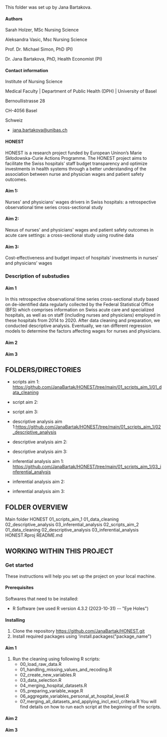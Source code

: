 This folder was set up by Jana Bartakova.

#### Authors
Sarah Holzer, MSc Nursing Science

Aleksandra Vasic, Msc Nursing Science

Prof. Dr. Michael Simon, PhD (PI)

Dr. Jana Bartakova, PhD, Health Economist (PI)

#### Contact information
Institute of Nursing Science

Medical Faculty | Department of Public Health (DPH) | University of Basel

Bernoullistrasse 28

CH-4056 Basel

Schweiz

* jana.bartakova@unibas.ch

#### HONEST
HONEST is a research project funded by European Uninon’s Marie Skłodowska-Curie Actions Programme. The HONEST project aims to facilitate the Swiss hospitals’ staff budget transparency and optimize investments in health systems through a better understanding of the association between nurse and physician wages and patient safety outcomes.

#### Aim 1: 

Nurses’ and physicians’ wages drivers in Swiss hospitals: a retrospective observational time series cross-sectional study

#### Aim 2: 

Nexus of nurses' and physicians' wages and patient safety outcomes in acute care settings: a cross-sectional study using routine data

#### Aim 3: 

Cost-effectiveness and budget impact of hospitals’ investments in nurses’ and physicians’ wages


### Description of substudies

#### Aim 1 
In this retrospective observational time series cross-sectional study based on de-identified data regularly collected by the Federal Statistical Office (BFS) which comprises information on Swiss acute care and specialized hospitals, as well as on staff (including nurses and physicians) employed in these hospitals from 2014 to 2020. After data cleaning and preparation, we conducted descriptive analysis. Eventually, we ran different regression models to determine the factors affecting wages for nurses and physicians.

#### Aim 2

#### Aim 3


FOLDERS/DIRECTORIES
-------------------

* scripts aim 1: https://github.com/JanaBartak/HONEST/tree/main/01_scripts_aim_1/01_data_cleaning 
* script aim 2:
* script aim 3:

* descriptive analysis aim 1:https://github.com/JanaBartak/HONEST/tree/main/01_scripts_aim_1/02_descriptive_analysis
* descriptive analysis aim 2:
* descriptive analysis aim 3:

* inferential analysis aim 1: https://github.com/JanaBartak/HONEST/tree/main/01_scripts_aim_1/03_inferential_analysis
* inferential analysis aim 2:
* inferential analysis aim 3:


 FOLDER OVERVIEW
 -------------

Main folder HONEST
	01_scripts_aim_1
 		01_data_cleaning
   		02_descriptive_analysis
     		03_inferential_analysis
       02_scripts_aim_2
 		01_data_cleaning
   		02_descriptive_analysis
     		03_inferential_analysis
       HONEST.Rproj
       README.md


 WORKING WITHIN THIS PROJECT
 ---------------------------

### Get started
These instructions will help you set up the project on your local machine.

#### Prerequisites
Softwares that need to be installed:
- R Software (we used R version 4.3.2 (2023-10-31) -- "Eye Holes")

#### Installing
1. Clone the repository https://github.com/JanaBartak/HONEST.git
2. Install required packages using 'install.packages("package_name")

#### Aim 1
1. Run the cleaning using following R scripts:
	- 00_load_raw_data.R
	- 01_handling_missing_values_and_recoding.R
	- 02_create_new_variables.R
	- 03_data_selection.R
	- 04_merging_hospital_datasets.R
	- 05_preparing_variable_wage.R
	- 06_aggregate_variables_personal_at_hospital_level.R
	- 07_merging_all_datasets_and_applying_incl_excl_criteria.R
You will find details on how to run each script at the beginning of the scripts. 

#### Aim 2

#### Aim 3



